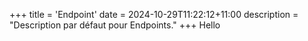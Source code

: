 +++
title = 'Endpoint'
date = 2024-10-29T11:22:12+11:00
description = "Description par défaut pour Endpoints."
+++
Hello